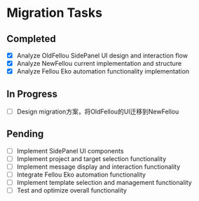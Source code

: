 # Migration Tasks

## Completed
- [x] Analyze OldFellou SidePanel UI design and interaction flow
- [x] Analyze NewFellou current implementation and structure
- [x] Analyze Fellou Eko automation functionality implementation

## In Progress
- [ ] Design migration方案，将OldFellou的UI迁移到NewFellou

## Pending
- [ ] Implement SidePanel UI components
- [ ] Implement project and target selection functionality
- [ ] Implement message display and interaction functionality
- [ ] Integrate Fellou Eko automation functionality
- [ ] Implement template selection and management functionality
- [ ] Test and optimize overall functionality
